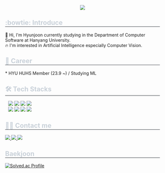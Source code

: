 <div align="center">
    <img src="https://capsule-render.vercel.app/api?type=Venom&color=F74040&height=300&section=header&text=Welcome%20to%20my%20Hub!😊&fontColor=ffffff&fontSize=70" />
</div>

<div style="text-align: left;">
    <h2 style="border-bottom: 1px solid #21262d; color: #c9d1d9;">:bowtie: Introduce</h2>
    <div style="font-weight: 700; font-size: 15px; text-align: left; color: #c9d1d9;"></div>
    👋 Hi, I'm Hyunjoon currently studying in the Department of Computer Software at Hanyang University.</div>
    🔥 I'm interested in Artificial Intelligence especially Computer Vision.</div>
</div>
<div style="text-align: left;">
    <h2 style="border-bottom: 1px solid #21262d; color: #c9d1d9;">🏢 Career</h2>
    <div style="margin: 10px; text-align: left;"></div>
    * HYU HUHS Member (23.9 ~) / Studying ML

<div style="text-align: left;">
    <h2 style="border-bottom: 1px solid #21262d; color: #c9d1d9;">🛠️ Tech Stacks</h2>
    <div style="margin: 10px; text-align: left;">
        <img src="https://img.shields.io/badge/C-A8B9CC?style=flat&logo=C&logoColor=white">
        <img src="https://img.shields.io/badge/C++-00599C?style=flat&logo=C%2B%2B&logoColor=white">
        <img src="https://img.shields.io/badge/Java-007396?style=flat&logo=Java&logoColor=white">
        <img src="https://img.shields.io/badge/Notion-000000?style=flat&logo=Notion&logoColor=white">
        <br/>
        <img src="https://img.shields.io/badge/Python-3776AB?style=flat&logo=Python&logoColor=white">
        <img src="https://img.shields.io/badge/OpenCV-5C3EE8?style=flat&logo=OpenCV&logoColor=white">
        <img src="https://img.shields.io/badge/TensorFlow-FF6F00?style=flat&logo=TensorFlow&logoColor=white">
        <img src="https://img.shields.io/badge/LaTeX-008080?style=flat&logo=LaTeX&logoColor=white">
    </div>
</div>

<div style="text-align: left;">
    <h2 style="border-bottom: 1px solid #21262d; color: #c9d1d9;">🧑‍💻 Contact me</h2>
    <div style="text-align: left;">
        <a href="https://www.instagram.com/hjpark_83"> <img src="https://img.shields.io/badge/Instagram-E4405F?style=flat&logo=Instagram&logoColor=white&link=https://www.instagram.com/hjpark_83"> </a>
        <a href="https://velog.io/@hyunjoon0803"> <img src="https://img.shields.io/badge/Velog-20C997?style=flat&logo=Velog&logoColor=white&link=https://velog.io/@hyunjoon0803"> </a>
        <a href="mailto:junippini83@hanyang.ac.kr"> <img src="https://img.shields.io/badge/Gmail-EA4335?style=flat&logo=Gmail&logoColor=white&link=mailto:junippini83@hanyang.ac.kr"> </a>
    </div>
</div>
    <div style="text-align: left;">
        <h2 style="border-bottom: 1px solid #21262d; color: #c9d1d9;">Baekjoon</h2>
        <a href="https://solved.ac/junippini83/"> <img src="http://mazassumnida.wtf/api/v2/generate_badge?boj=junippini83" alt="Solved.ac Profile" /> </a>
    </div>
</div>
